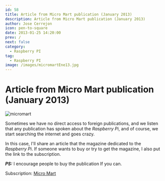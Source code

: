 ```yaml
---
id: 58
title: Article from Micro Mart publication (January 2013)
description: Article from Micro Mart publication (January 2013)
author: Jose Cerrejon
icon: pen-to-square
date: 2013-01-25 14:20:00
prev: /
next: false
category:
  - Raspberry PI
tag:
  - Raspberry PI
image: /images/micromartEne13.jpg
---
```


# Article from Micro Mart publication (January 2013)

![micromart](/images/micromartEne13.jpg)

Sometimes we have no direct access to foreign publications, and we listen that any publication has spoken about the *Raspberry Pi*, and of course, we start searching the internet and goes crazy.

In this case, I'll share an article that the magazine dedicated to the *Raspberry Pi*. If someone wants to buy or try to get the magazine, I also put the link to the subscription.

***PS:*** I encourage people to buy the publication If you can.

Subscription: [Micro Mart](http://subscribe.micromart.co.uk/)

